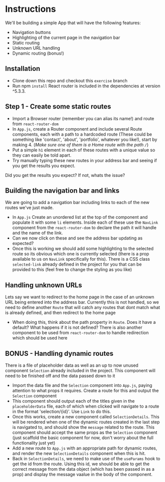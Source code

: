# Instructions
We'll be building a simple App that will have the following features:
- Navigation buttons
- Highlighting of the current page in the navigation bar
- Static routing
- Unknown URL handling
- Dynamic routing (bonus!)

## Installation
- Clone down this repo and checkout this `exercise` branch
- Run npm `install`
React router is included in the dependencies at version ^5.3.3.

## Step 1 - Create some static routes
- Import a Browser router (remember you can alias its name!) and route from `react-router-dom`
- In `App.js`, create a Router component and include several Route components, each with a path to a hardcoded route (These could be something like 'contact', 'about', 'portfolio', whatever you like!), start by making 4. (*Make sure one of them is a Home route with the path `/`*)
- Put a simple `h1` element in each of these routes with a unique value so they can easily be told apart.
- Try manually typing these new routes in your address bar and seeing if you get the results you expect. 

Did you get the results you expect? If not, whats the issue?

## Building the navigation bar and links
We are going to add a navigation bar including links to each of the new routes we've just made.
- In `App.js` Create an unordered list at the top of the component and populate it with some `li` elements. Inside each of these use the `NavLink` component from the `react-router-dom` to declare the path it will handle and the name of the link.
- Can we now click on these and see the address bar updating as expected?
- Once this is working we should add some highlighting to the selected route so its obvious which one is currently selected (there is a prop available to us on `NavLink` specifically for this). There is a CSS class `selected-link` already defined in the project for you that can be provided to this (feel free to change the styling as you like)

## Handling unknown URLs
Lets say we want to redirect to the home page in the case of an unknown URL being entered into the address bar. Currently this is not handled, so we need to define another `Route` that will catch any routes that dont match what is already defined, and then redirect to the home page
- When doing this, think about the path property in `Route`. Does it have a default? What happens if it is not defined? There is also another component to be used from `react-router-dom` to handle redirection which should be used here

## BONUS - Handling dynamic routes
There is a file of placeholder data as well as an up to now unused component `Selection` already included in the project. This component will need to be finished off and the data passed down to it

- Import the data file and the `Selection` component into `App.js`, paying attention to what props it requires. Create a route for this and output the `Selection` component
- This component should output each of the titles given in the `placeholderData` file, each of which when clicked will navigate to a route in the format 'selection/{id}'. Use `Link` to do this.
- Once this works, create a new component called `SelectionDetails`. This will be rendered when one of the dynamic  routes created in the last step is navigated to, and should show the `message` related to the route. This component should accept the same props as the `Selection` component (just scaffold the basic component for now, don't worry about the full functionality just yet)
- Add a new route to `App.js` with an appropriate path for dynamic routes, and render the new `SelectionDetails` component when this is hit.
- Back in `SelectionDetails`, we need to make use of the `useParams` hook to get the id from the route. Using this id, we should be able to get the correct message from the data object (which has been passed in as a prop) and display the message vaalue in the body of the component.
